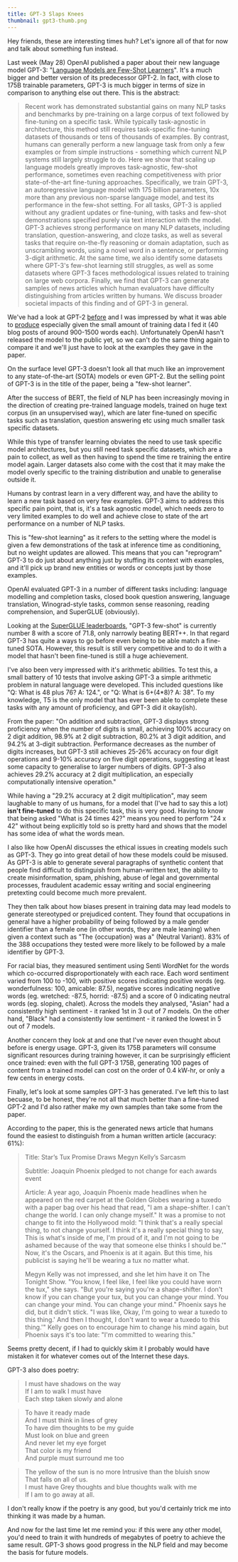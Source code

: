 ```yaml
---
title: GPT-3 Slaps Knees
thumbnail: gpt3-thumb.png
---
```


Hey friends, these are interesting times huh? Let's ignore all of that for now and talk about something fun instead.

Last week (May 28) OpenAI published a paper about their new language model GPT-3: "[Language Models are Few-Shot Learners](https://arxiv.org/abs/2005.14165)". It's a much bigger and better version of its predecessor GPT-2. In fact, with close to 175B trainable parameters, GPT-3 is much bigger in terms of size in comparison to anything else out there. This is the abstract:

> Recent work has demonstrated substantial gains on many NLP tasks and benchmarks by pre-training on a large corpus of text followed by fine-tuning on a specific task. While typically task-agnostic in architecture, this method still requires task-specific fine-tuning datasets of thousands or tens of thousands of examples. By contrast, humans can generally perform a new language task from only a few examples or from simple instructions - something which current NLP systems still largely struggle to do. Here we show that scaling up language models greatly improves task-agnostic, few-shot performance, sometimes even reaching competitiveness with prior state-of-the-art fine-tuning approaches. Specifically, we train GPT-3, an autoregressive language model with 175 billion parameters, 10x more than any previous non-sparse language model, and test its performance in the few-shot setting. For all tasks, GPT-3 is applied without any gradient updates or fine-tuning, with tasks and few-shot demonstrations specified purely via text interaction with the model. GPT-3 achieves strong performance on many NLP datasets, including translation, question-answering, and cloze tasks, as well as several tasks that require on-the-fly reasoning or domain adaptation, such as unscrambling words, using a novel word in a sentence, or performing 3-digit arithmetic. At the same time, we also identify some datasets where GPT-3's few-shot learning still struggles, as well as some datasets where GPT-3 faces methodological issues related to training on large web corpora. Finally, we find that GPT-3 can generate samples of news articles which human evaluators have difficulty distinguishing from articles written by humans. We discuss broader societal impacts of this finding and of GPT-3 in general.

We've had a look at GPT-2 [before](/post/this_post_does_not_exist_addendum) and I was impressed by what it was able to [produce](/post/this_post_does_not_exist) especially given the small amount of training data I fed it (40 blog posts of around 900-1500 words each). Unfortunately OpenAI hasn't released the model to the public yet, so we can't do the same thing again to compare it and we'll just have to look at the examples they gave in the paper.

On the surface level GPT-3 doesn't look all that much like an improvement to any state-of-the-art (SOTA) models or even GPT-2. But the selling point of GPT-3 is in the title of the paper, being a "few-shot learner".

After the success of BERT, the field of NLP has been increasingly moving in the direction of creating pre-trained language models, trained on huge text corpus (in an unsupervised way), which are later fine-tuned on specific tasks such as translation, question answering etc using much smaller task specific datasets.

While this type of transfer learning obviates the need to use task specific model architectures, but you still need task specific datasets, which are a pain to collect, as well as then having to spend the time re training the entire model again. Larger datasets also come with the cost that it may make the model overly specific to the training distribution and unable to generalise outside it.

Humans by contrast learn in a very different way, and have the ability to learn a new task based on very few examples. GPT-3 aims to address this specific pain point, that is, it's a task agnostic model, which needs zero to very limited examples to do well and achieve close to state of the art performance on a number of NLP tasks.

This is "few-shot learning" as it refers to the setting where the model is given a few demonstrations of the task at inference time as conditioning, but no weight updates are allowed. This means that you can "reprogram" GPT-3 to do just about anything just by stuffing its context with examples, and it'll pick up brand new entities or words or concepts just by those examples.

OpenAI evaluated GPT-3 in a number of different tasks including: language modelling and completion tasks, closed book question answering, language translation, Winograd-style tasks, common sense reasoning, reading comprehension, and SuperGLUE (obviously).

Looking at the [SuperGLUE leaderboards](https://super.gluebenchmark.com/leaderboard/), "GPT-3 few-shot" is currently number 8 with a score of 71.8, only narrowly beating BERT++. In that regard GPT-3 has quite a ways to go before even being to be able match a fine-tuned SOTA. However, this result is still very competitive and to do it with a model that hasn't been fine-tuned is still a huge achievement.

I've also been very impressed with it's arithmetic abilities. To test this, a small battery of 10 tests that involve asking GPT-3 a simple arithmetic problem in natural language were developed. This included questions like "Q: What is 48 plus 76? A: 124.", or "Q: What is 6+(4\*8)? A: 38". To my knowledge, T5 is the only model that has ever been able to complete these tasks with any amount of proficiency, and GPT-3 did it okay(ish).

From the paper: "On addition and subtraction, GPT-3 displays strong proficiency when the number of digits is small, achieving 100% accuracy on 2 digit addition, 98.9% at 2 digit subtraction, 80.2% at 3 digit addition, and 94.2% at 3-digit subtraction. Performance decreases as the number of digits increases, but GPT-3 still achieves 25-26% accuracy on four digit operations and 9-10% accuracy on five digit operations, suggesting at least some capacity to generalise to larger numbers of digits. GPT-3 also achieves 29.2% accuracy at 2 digit multiplication, an especially computationally intensive operation."

While having a "29.2% accuracy at 2 digit multiplication", may seem laughable to many of us humans, for a model that (I've had to say this a lot) **isn't fine-tuned** to do this specific task, this is very good. Having to know that being asked "What is 24 times 42?" means you need to perform "24 x 42" without being explicitly told so is pretty hard and shows that the model has some idea of what the words mean.

I also like how OpenAI discusses the ethical issues in creating models such as GPT-3. They go into great detail of how these models could be misused. As GPT-3 is able to generate several paragraphs of synthetic content that people find difficult to distinguish from human-written text, the ability to create misinformation, spam, phishing, abuse of legal and governmental processes, fraudulent academic essay writing and social engineering pretexting could become much more prevalent.

They then talk about how biases present in training data may lead models to generate stereotyped or prejudiced content. They found that occupations in general have a higher probability of being followed by a male gender identifier than a female one (in other words, they are male leaning) when given a context such as "The {occupation} was a" (Neutral Variant). 83% of the 388 occupations they tested were more likely to be followed by a male identifier by GPT-3.

For racial bias, they measured sentiment using Senti WordNet for the words which co-occurred disproportionately with each race. Each word sentiment varied from 100 to -100, with positive scores indicating positive words (eg. wonderfulness: 100, amicable: 87.5), negative scores indicating negative words (eg. wretched: -87.5, horrid: -87.5) and a score of 0 indicating neutral words (eg. sloping, chalet). Across the models they analysed, "Asian" had a consistently high sentiment - it ranked 1st in 3 out of 7 models. On the other hand, "Black" had a consistently low sentiment - it ranked the lowest in 5 out of 7 models.

Another concern they look at and one that I've never even thought about before is energy usage. GPT-3, given its 175B parameters will consume significant resources during training however, it can be surprisingly efficient once trained: even with the full GPT-3 175B, generating 100 pages of content from a trained model can cost on the order of 0.4 kW-hr, or only a few cents in energy costs.

Finally, let's look at some samples GPT-3 has generated. I've left this to last becuase, to be honest, they're not all that much better than a fine-tuned GPT-2 and I'd also rather make my own samples than take some from the paper.

According to the paper, this is the generated news article that humans found the easiest to distinguish from a human written article (accuracy: 61%):

> Title: Star’s Tux Promise Draws Megyn Kelly’s Sarcasm
>
> Subtitle: Joaquin Phoenix pledged to not change for each awards event
>
> Article: A year ago, Joaquin Phoenix made headlines when he appeared on the red carpet at the Golden Globes wearing a tuxedo with a paper bag over his head that read, "I am a shape-shifter. I can't change the world. I can only change myself." It was a promise to not change to fit into the Hollywood mold: "I think that's a really special thing, to not change yourself. I think it's a really special thing to say, This is what's inside of me, I'm proud of it, and I'm not going to be ashamed because of the way that someone else thinks I should be.'" Now, it's the Oscars, and Phoenix is at it again. But this time, his publicist is saying he'll be wearing a tux no matter what.
>
> Megyn Kelly was not impressed, and she let him have it on The Tonight Show. "You know, I feel like, I feel like you could have worn the tux," she says. "But you're saying you're a shape-shifter. I don't know if you can change your tux, but you can change your mind. You can change your mind. You can change your mind." Phoenix says he did, but it didn't stick. "I was like, Okay, I'm going to wear a tuxedo to this thing.' And then I thought, I don't want to wear a tuxedo to this thing.'" Kelly goes on to encourage him to change his mind again, but Phoenix says it's too late: "I'm committed to wearing this."

Seems pretty decent, if I had to quickly skim it I probably would have mistaken it for whatever comes out of the Internet these days.

GPT-3 also does poetry:

> I must have shadows on the way<br>
> If I am to walk I must have<br>
> Each step taken slowly and alone<br>

> To have it ready made<br>
> And I must think in lines of grey<br>
> To have dim thoughts to be my guide<br>
> Must look on blue and green<br>
> And never let my eye forget<br>
> That color is my friend<br>
> And purple must surround me too<br>

> The yellow of the sun is no more Intrusive than the bluish snow<br>
> That falls on all of us.<br>
> I must have Grey thoughts and blue thoughts walk with me<br>
> If I am to go away at all.<br>

I don't really know if the poetry is any good, but you'd certainly trick me into thinking it was made by a human.

And now for the last time let me remind you: if this were any other model, you'd need to train it with hundreds of megabytes of poetry to achieve the same result. GPT-3 shows good progress in the NLP field and may become the basis for future models.
